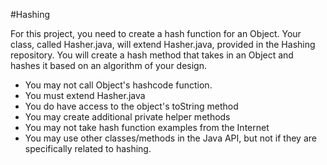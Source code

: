 #Hashing 

For this project, you need to create a hash function for an Object. Your class, called <YourName>Hasher.java, will extend Hasher.java, provided in the Hashing repository. You will create a hash method that takes in an Object and hashes it based on an algorithm of your design. 

* You may not call Object's hashcode function.
* You must extend Hasher.java
* You do have access to the object's toString method
* You may create additional private helper methods
* You may not take hash function examples from the Internet 
* You may use other classes/methods in the Java API, but not if they are specifically related to hashing. 
